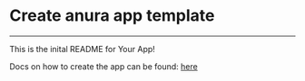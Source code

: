 # Create anura app template
---

This is the inital README for Your App!

Docs on how to create the app can be found: [here](https://github.com/MercuryWorkshop/anuraOS/blob/main/documentation/appdevt.md)

